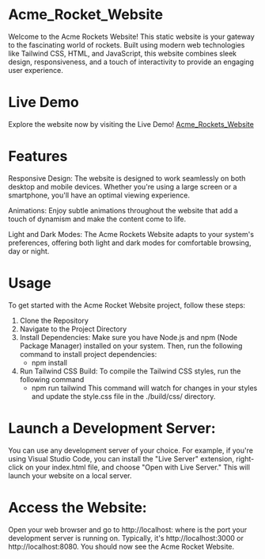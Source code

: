 # Acme_Rocket_Website
Welcome to the Acme Rockets Website! This static website is your gateway to the fascinating world of rockets. Built using modern web technologies like Tailwind CSS, HTML, and JavaScript, this website combines sleek design, responsiveness, and a touch of interactivity to provide an engaging user experience.

# Live Demo
Explore the website now by visiting the Live Demo! [Acme_Rockets_Website](https://acme-rocket-website.vercel.app/)

# Features
Responsive Design: The website is designed to work seamlessly on both desktop and mobile devices. Whether you're using a large screen or a smartphone, you'll have an optimal viewing experience.

Animations: Enjoy subtle animations throughout the website that add a touch of dynamism and make the content come to life.

Light and Dark Modes: The Acme Rockets Website adapts to your system's preferences, offering both light and dark modes for comfortable browsing, day or night.

# Usage 
To get started with the Acme Rocket Website project, follow these steps:

1. Clone the Repository
2. Navigate to the Project Directory 
3. Install Dependencies: Make sure you have Node.js and npm (Node Package Manager) installed on your system. Then, run the following command to install project dependencies:
    - npm install
4. Run Tailwind CSS Build: To compile the Tailwind CSS styles, run the following command
    - npm run tailwind
      This command will watch for changes in your styles and update the style.css file in the ./build/css/ directory.

# Launch a Development Server:

You can use any development server of your choice. For example, if you're using Visual Studio Code, you can install the "Live Server" extension, right-click on your index.html file, and choose "Open with Live Server." This will launch your website on a local server.

# Access the Website:

Open your web browser and go to http://localhost:<port> where <port> is the port your development server is running on. Typically, it's http://localhost:3000 or http://localhost:8080. You should now see the Acme Rocket Website.





